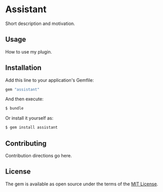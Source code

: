 # Assistant
Short description and motivation.

## Usage
How to use my plugin.

## Installation
Add this line to your application's Gemfile:

```ruby
gem "assistant"
```

And then execute:
```bash
$ bundle
```

Or install it yourself as:
```bash
$ gem install assistant
```

## Contributing
Contribution directions go here.

## License
The gem is available as open source under the terms of the [MIT License](https://opensource.org/licenses/MIT).
